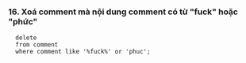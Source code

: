 ### 16. Xoá comment mà nội dung comment có từ "fuck" hoặc "phức"
```mysql
  delete
  from comment
  where comment like '%fuck%' or 'phuc';
```
